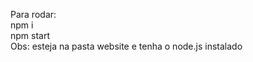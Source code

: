 Para rodar:
<br>
npm i
<br>
npm start
<br>
Obs: esteja na pasta website e tenha o node.js instalado
